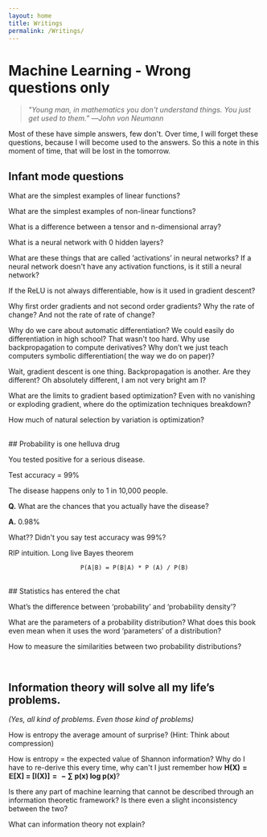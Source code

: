 ```yaml
---
layout: home
title: Writings
permalink: /Writings/
---
```


# Machine Learning - Wrong questions only

> *"Young man, in mathematics you don't understand things. You just get 
> used to them.”*
>                                                        —_John von Neumann_

Most of these have simple answers, few don't. Over time, I will forget these questions, because I will become used to the answers. So this a note in this moment of time, that will be lost in the tomorrow.
<br/>
## Infant mode questions

What are the simplest examples of linear functions?

What are the simplest examples of non-linear functions?

What is a difference between a tensor and n-dimensional array?

What is a neural network with 0 hidden layers?

What are these things that are called  ‘activations’ in neural networks? If a neural network doesn't have any activation functions, is it still a neural network?

If the ReLU is not always differentiable, how is it used in gradient descent? 

Why first order gradients and not second order gradients? Why the rate of change? And not the rate of rate of change? 

Why do we care about automatic differentiation? We could easily do differentiation in high school?  That wasn't too hard. Why use backpropagation to compute derivatives? Why don’t we just teach computers symbolic differentiation( the way we do on paper)?

Wait, gradient descent is one thing. Backpropagation is another. Are they different? Oh absolutely different, I am not very bright am I?

What are the limits to gradient based optimization? Even with no vanishing or exploding gradient, where do the optimization techniques breakdown?

How much of natural selection by variation is optimization?

<br/>
## Probability is one helluva drug

You tested positive for a serious disease. 

Test accuracy = 99% 

The disease happens only to 1 in 10,000 people.

**Q.** What are the chances that you actually have the disease? 

**A.** 0.98%

What?? Didn't you say test accuracy was 99%?

RIP intuition. Long live Bayes theorem

                        P(A|B) = P(B|A) * P (A) / P(B) 

<br/>
## Statistics has entered the chat

What’s the difference between ‘probability’ and ‘probability density’?

What are the parameters of a probability distribution? What does this book even mean when it uses the word ‘parameters’ of a distribution?

How to measure the similarities between two probability distributions?

<br/>

## Information theory will solve all my life’s problems.

*(Yes, all kind of problems. Even those kind of problems)*

How is entropy the average amount of surprise? (Hint: Think about compression)

How is entropy = the expected value of Shannon information? Why do I have to re-derive this every time, why can't I just remember how 
  **H(X) = 𝔼[X] = [I(X)] =  − ∑ p(x) log p(x)**?

Is there any part of machine learning that cannot be described through an information theoretic framework? Is there even a slight inconsistency between the two?

What can information theory not explain?